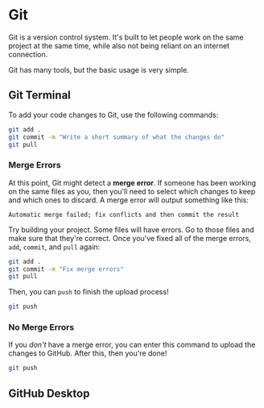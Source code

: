 # Git

Git is a version control system. It's built to let people work on the same project at the same time, while also not being reliant on an internet connection. 

Git has many tools, but the basic usage is very simple.

## Git Terminal

To add your code changes to Git, use the following commands:
```bash
git add .
git commit -m "Write a short summary of what the changes do"
git pull
```

### Merge Errors

At this point, Git might detect a **merge error**. If someone has been working on the same files as you, then you'll need to select which changes to keep and which ones to discard. A merge error will output something like this:
```
Automatic merge failed; fix conflicts and then commit the result
```

Try building your project. Some files will have errors. Go to those files and make sure that they're correct. Once you've fixed all of the merge errors, `add`, `commit`, and `pull` again:

```bash
git add .
git commit -m "Fix merge errors"
git pull
```

Then, you can `push` to finish the upload process!

```bash
git push
```

### No Merge Errors

If you *don't* have a merge error, you can enter this command to upload the changes to GitHub. After this, then you're done!

```bash
git push
```


## GitHub Desktop
